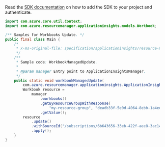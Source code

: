 Read the [SDK documentation](https://github.com/Azure/azure-sdk-for-java/blob/azure-resourcemanager-applicationinsights_1.0.0-beta.3/sdk/applicationinsights/azure-resourcemanager-applicationinsights/README.md) on how to add the SDK to your project and authenticate.

```java
import com.azure.core.util.Context;
import com.azure.resourcemanager.applicationinsights.models.Workbook;

/** Samples for Workbooks Update. */
public final class Main {
    /*
     * x-ms-original-file: specification/applicationinsights/resource-manager/Microsoft.Insights/stable/2021-08-01/examples/WorkbookManagedUpdate.json
     */
    /**
     * Sample code: WorkbookManagedUpdate.
     *
     * @param manager Entry point to ApplicationInsightsManager.
     */
    public static void workbookManagedUpdate(
        com.azure.resourcemanager.applicationinsights.ApplicationInsightsManager manager) {
        Workbook resource =
            manager
                .workbooks()
                .getByResourceGroupWithResponse(
                    "my-resource-group", "deadb33f-5e0d-4064-8ebb-1a4ed0313eb2", Context.NONE)
                .getValue();
        resource
            .update()
            .withSourceId("/subscriptions/6b643656-33eb-422f-aee8-3ac145d124af/resourcegroups/MyGroup")
            .apply();
    }
}
```
